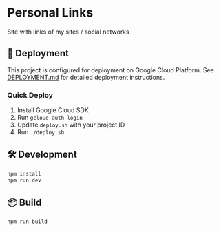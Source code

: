 # Personal Links

Site with links of my sites / social networks

## 🚀 Deployment

This project is configured for deployment on Google Cloud Platform. See [DEPLOYMENT.md](./DEPLOYMENT.md) for detailed deployment instructions.

### Quick Deploy

1. Install Google Cloud SDK
2. Run `gcloud auth login`
3. Update `deploy.sh` with your project ID
4. Run `./deploy.sh`

## 🛠️ Development

```bash
npm install
npm run dev
```

## 📦 Build

```bash
npm run build
```
